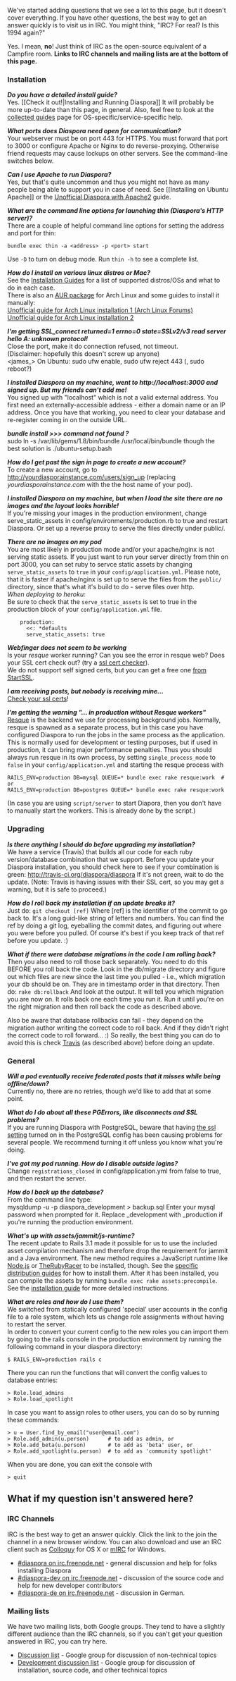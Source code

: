 We've started adding questions that we see a lot to this page, but it doesn't cover everything.
If you have other questions, the best way to get an answer quickly is to visit us in IRC. 
You might think, "IRC? For real? Is this 1994 again?" 

Yes. I mean, **no**! Just think of IRC as the open-source equivalent of a Campfire room. **Links
to IRC channels and mailing lists are at the bottom of this page.**

### Installation

***Do you have a detailed install guide?***  
Yes. [[Check it out!|Installing and Running Diaspora]] It will probably be more up-to-date than
this page, in general. Also, feel free to look at the [collected guides](https://github.com/diaspora/diaspora/wiki/Installation-Guides) page for OS-specific/service-specific help.

***What ports does Diaspora need open for communication?***  
Your webserver must be on port 443 for HTTPS. You must forward that port to 3000 or configure Apache or Nginx to do reverse-proxying. Otherwise friend requests may cause lockups on other servers. See the command-line switches below.

***Can I use Apache to run Diaspora?***  
Yes, but that's quite uncommon and thus you might not have as many people being able to support you in case of need. See [[Installing on Ubuntu Apache]] or the [Unofficial Diaspora with Apache2](http://blog.fejes.ca/?p=41) guide.

***What are the command line options for launching thin (Diaspora's HTTP server)?***  
There are a couple of helpful command line options for setting the address and port for thin:

    bundle exec thin -a <address> -p <port> start

Use <code>-D</code> to turn on debug mode.  Run <code>thin -h</code> to see a complete list.

***How do I install on various linux distros or Mac?***  
See the [Installation Guides](https://github.com/diaspora/diaspora/wiki/Installation-Guides) for a list of supported distros/OSs and what to do in each case.  
There is also an [AUR package](http://aur.archlinux.org/packages.php?ID=40859) for Arch Linux and some guides to install it manually:  
[Unofficial guide for Arch Linux installation 1 (Arch Linux Forums)](https://bbs.archlinux.org/viewtopic.php?pid=826763#p826763)<br>
[Unofficial guide for Arch Linux installation 2](http://www.diederickdevries.net/blog/2010/09/16/diaspora-on-arch/)<br>

***I'm getting SSL_connect returned=1 errno=0 state=SSLv2/v3 read server hello A: unknown protocol!***  
Close the port, make it do connection refused, not timeout.  
(Disclaimer: hopefully this doesn't screw up anyone)  
<james_> On Ubuntu: sudo ufw enable, sudo ufw reject 443 (, sudo reboot?)

***I installed Diaspora on my machine, went to http://localhost:3000 and signed up. But my friends can't add me!***  
You signed up with "localhost" which is not a valid external address. You first need an
externally-accessible address - either a domain name or an IP address. Once you have that
working, you need to clear your database and re-register coming in on the outside URL.

***bundle install >>> command not found ?***  
sudo ln -s /var/lib/gems/1.8/bin/bundle /usr/local/bin/bundle
though the best solution is ./ubuntu-setup.bash

***How do I get past the sign in page to create a new account?***   
To create a new account, go to http://yourdiasporainstance.com/users/sign_up 
(replacing *yourdiasporainstance.com* with the the host name of your pod).

***I installed Diaspora on my machine, but when I load the site there are no images and the layout looks horrible!***  
If you're missing your images in the production environment, change serve_static_assets in config/environments/production.rb to true and restart Diaspora. Or set up a reverse proxy to serve the files directly under public/.

***There are no images on my pod***  
You are most likely in production mode and/or your apache/nginx is not serving static assets.  If you just want to run your server directly from thin on port 3000, you can set ruby to servce static assets by changing `serve_static_assets` to `true` in your `config/application.yml`. Please note, that it is faster if apache/nginx is set up to serve the files from the `public/` directory, since that's what it's build to do - serve files over http.  
*When deploying to heroku:*  
Be sure to check that the `serve_static_assets` is set to true in the production block of your `config/application.yml` file.

        production:
          <<: *defaults
          serve_static_assets: true

***Webfinger does not seem to be working***  
Is your _resque_ worker running? Can you see the error in resque web? Does your SSL cert check out? (try a [ssl cert checker][ssl-check]).  
We do not support self signed certs, but you can get a free one [from StartSSL](https://www.startssl.com/).

***I am receiving posts, but nobody is receiving mine...***  
[Check your ssl certs][ssl-check]!

***I'm getting the warning "... in production without Resque workers"***  
[Resque](https://github.com/defunkt/resque) is the backend we use for processing background jobs. Normally, resque is spawned as a separate process, but in this case you have configured Diaspora to run the jobs in the same process as the application. This is normally used for development or testing purposes, but if used in production, it can bring major performance penalties. Thus you should always run resque in its own process, by setting `single_process_mode` to `false` in your `config/application.yml` and starting the resque process with

    RAILS_ENV=production DB=mysql QUEUE=* bundle exec rake resque:work  # or
    RAILS_ENV=production DB=postgres QUEUE=* bundle exec rake resque:work

(In case you are using `script/server` to start Diapora, then you don't have to manually start the workers. This is already done by the script.)

[ssl-check]: https://www.sslshopper.com/ssl-checker.html

### Upgrading

***Is there anything I should do before upgrading my installation?***  
We have a service (Travis) that builds all our code for each ruby version/database combination that we support. Before you update your Diaspora installation, you should check here to see if your combination is green: http://travis-ci.org/diaspora/diaspora  If it's not green, wait to do the update. (Note: Travis is having issues with their SSL cert, so you may get a warning, but it is safe to proceed.)

***How do I roll back my installation if an update breaks it?***  
Just do:  `git checkout [ref]`  Where [ref] is the identifier of the commit to go back to. It's a long guid-like string of letters and numbers. You can find the ref by doing a git log, eyeballing the commit dates, and figuring out where you were before you pulled. Of course it's best if you keep track of that ref before you update. :)

***What if there were database migrations in the code I am rolling back?***  
Then you also need to roll those back separately. You need to do this BEFORE you roll back the code. Look in the db/migrate directory and figure out which files are new since the last time you pulled - i.e., which migration your db should be on. They are in timestamp order in that directory. Then do:
`rake db:rollback`  And look at the output. It will tell you which migration you are now on. It rolls back one each time you run it. Run it until you're on the right migration and then roll back the code as described above.

Also be aware that database rollbacks can fail - they depend on the migration author writing the correct code to roll back. And if they didn't right the correct code to roll forward... :)  So really, the best thing you can do to avoid this is check [Travis](http://travis-ci.org/diaspora/diaspora) (as described above) before doing an update.

### General

***Will a pod eventually receive federated posts that it misses while being offline/down?***  
Currently no, there are no retries, though we'd like to add that at some point. 

***What do I do about all these PGErrors, like disconnects and SSL problems?***  
If you are running Diaspora with PostgreSQL, beware that having [the ssl setting](http://www.postgresql.org/docs/9.1/interactive/runtime-config-connection.html#GUC-SSL) turned on in the PostgreSQL config has been causing problems for several people.  We recommend turning it off unless you know what you're doing.

***I've got my pod running. How do I disable outside logins?***   
Change <code>registrations_closed</code> in config/application.yml from false to true, and then
restart the server.

***How do I back up the database?***  
From the command line type:  
    mysqldump -u <mysql username> -p diaspora_development > backup.sql
Enter your mysql password when prompted for it.
Replace \_development with \_production if you're running the production environment.

***What's up with assets/jammit/js-runtime?***  
The recent update to Rails 3.1 made it possible for us to use the included asset compilation mechanism and therefore drop the requirement for jammit and a Java environment. The new method requires a JavaScript runtime like [Node.js](http://nodejs.org/) or [TheRubyRacer](https://github.com/cowboyd/therubyracer) to be installed, though. See the [specific distribution guides](Installation-Guides) for how to install them. After it has been installed, you can compile the assets by running `bundle exec rake assets:precompile`. See the [installation guide](Notes-on-Installing-and-Running-Diaspora) for more detailed instructions.

***What are roles and how do I use them?***  
We switched from statically configured 'special' user accounts in the config file to a role system, which lets us change role assignments without having to restart the server.  
In order to convert your current config to the new roles you can import them by going to the rails console in the production environment by running the following command in your diaspora directory:

    $ RAILS_ENV=production rails c

There you can run the functions that will convert the config values to database entries:

    > Role.load_admins
    > Role.load_spotlight

In case you want to assign roles to other users, you can do so by running these commands:

    > u = User.find_by_email("user@email.com")
    > Role.add_admin(u.person)      # to add as admin, or
    > Role.add_beta(u.person)       # to add as 'beta' user, or
    > Role.add_spotlight(u.person)  # to add as 'community spotlight'

When you are done, you can exit the console with

    > quit

## What if my question isn't answered here?

### IRC Channels

IRC is the best way to get an answer quickly. Click the link to the join the channel in a new 
browser window. You can also download and use an IRC client such as 
<a href="http://colloquy.info/" target="_blank">Colloquy</a> for OS X or 
<a href="http://www.mirc.com/" target="_blank">mIRC</a> for Windows.

* <a href="http://webchat.freenode.net/?channels=diaspora" target="_blank">#diaspora on irc.freenode.net</a> - general discussion and help for folks installing Diaspora
* <a href="http://webchat.freenode.net/?channels=diaspora-dev" target="_blank">#diaspora-dev on irc.freenode.net</a> - discussion of the source code and help for new developer contributors
* <a href="http://webchat.freenode.net/?channels=diaspora-de" target="_blank">#diaspora-de on irc.freenode.net</a> - discussion in German.

### Mailing lists

We have two mailing lists, both Google groups. They tend to have a slightly different audience than
the IRC channels, so if you can't get your question answered in IRC, you can try here.

* [Discussion list](http://groups.google.com/group/diaspora-discuss) - Google group for discussion of non-technical topics
* [Development discussion list](http://groups.google.com/group/diaspora-dev) - Google group for discussion of installation, source code, and other technical topics
